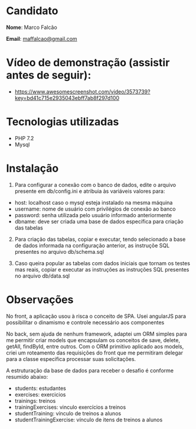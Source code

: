 # Candidato

**Nome**: Marco Falcão

**Email**: maffalcao@gmail.com

# Vídeo de demonstração (assistir antes de seguir):

- https://www.awesomescreenshot.com/video/3573739?key=bd41c715e2935043ebff7ab8f297d100

# Tecnologias utilizadas

- PHP 7.2 
- Mysql 

# Instalação 

1. Para configurar a conexão com o banco de dados, edite o arquivo presente em db/config.ini e atribuia às variáveis valores para: 

- host: localhost caso o mysql esteja instalado na mesma máquina
- username: nome de usuário com privilégios de conexão ao banco
- password: senha utilizada pelo usuário informado anteriormente
- dbname: deve ser criada uma base de dados específica para criação das tabelas

2. Para criação das tabelas, copiar e executar, tendo selecionado a base de dados informada na configuração anterior, as instruçõe SQL presentes no arquivo db/schema.sql 

3. Caso queira popular as tabelas com dados iniciais que tornam os testes mas reais, copiar e executar as instruções as instruções SQL presentes no arquivo db/data.sql

# Observações

No front, a aplicação usou à risca o conceito de SPA. Usei angularJS para possibilitar o dinamismo e controle necessário aos componentes

No back, sem ajuda de nenhum framework, adaptei um ORM simples para me permitir criar models que encapsulam os conceitos de save, delete, getAll, findById, entre outros. Com o ORM primitivo aplicado aos models, criei um roteamento das requisições do front que me permitiram delegar para a classe especifica processar suas solicitações.

A estruturação da base de dados para receber o desafio é conforme resumido abaixo:

- students: estudantes
- exercises: exercicios
- trainings: treinos
- trainingExercises: vinculo exercícios a treinos
- studentTraining: vínculo de treinos a alunos
- studentTrainingExercise: vínculo de itens de treinos a alunos










